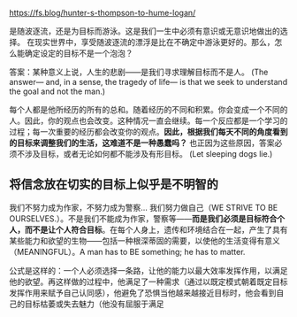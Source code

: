 https://fs.blog/hunter-s-thompson-to-hume-logan/

是随波逐流，还是为目标而游泳。这是我们一生中必须有意识或无意识地做出的选择。
在现实世界中，享受随波逐流的漂浮是比在不确定中游泳更好的。那么，怎么能确定设定的目标不是一个泡泡？

答案：某种意义上说，人生的悲剧——是我们寻求理解目标而不是人。
(The answer— and, in a sense, the tragedy of life— is that we seek to understand the goal and not the man.)

每个人都是他所经历的所有的总和。随着经历的不同和积累。你会变成一个不同的人。因此，你的观点也会改变。这种情况一直会继续。每一个反应都是一个学习的过程；每一次重要的经历都会改变你的观点。**因此，根据我们每天不同的角度看到的目标来调整我们的生活，这难道不是一种愚蠢吗？** 也正因为这些原因，答案必须不涉及目标，或者无论如何都不能涉及有形目标。
(Let sleeping dogs lie.)

## 将信念放在切实的目标上似乎是不明智的

我们不努力成为作家，不努力成为警察... 我们努力做自己（WE STRIVE TO BE OURSELVES.）。不是我们不能成为作家，警察等——**而是我们必须是目标符合个人，而不是让个人符合目标**。在每个人身上，遗传和环境结合在一起，产生了具有某些能力和欲望的生物——包括一种根深蒂固的需要，以使他的生活变得有意义（MEANINGFUL）。A man has to BE something; he has to matter.

公式是这样的：一个人必须选择一条路，让他的能力以最大效率发挥作用，以满足他的欲望。再这样做的过程中，他满足了一种需求（通过以既定模式朝着既定目标发挥作用来赋予自己认同感），他避免了恐惧当他越来越接近目标时，他会看到自己的目标枯萎或失去魅力（他没有屈服于满足
























